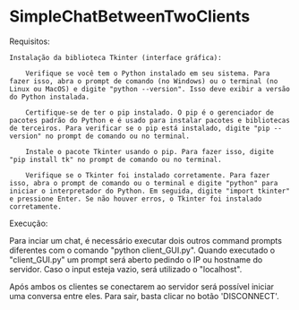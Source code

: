 # SimpleChatBetweenTwoClients
Requisitos:

    Instalação da biblioteca Tkinter (interface gráfica):
    
        Verifique se você tem o Python instalado em seu sistema. Para fazer isso, abra o prompt de comando (no Windows) ou o terminal (no Linux ou MacOS) e digite "python --version". Isso deve exibir a versão do Python instalada.

        Certifique-se de ter o pip instalado. O pip é o gerenciador de pacotes padrão do Python e é usado para instalar pacotes e bibliotecas de terceiros. Para verificar se o pip está instalado, digite "pip --version" no prompt de comando ou no terminal.

        Instale o pacote Tkinter usando o pip. Para fazer isso, digite "pip install tk" no prompt de comando ou no terminal.

        Verifique se o Tkinter foi instalado corretamente. Para fazer isso, abra o prompt de comando ou o terminal e digite "python" para iniciar o interpretador do Python. Em seguida, digite "import tkinter" e pressione Enter. Se não houver erros, o Tkinter foi instalado corretamente.

Execução:

Para inciar um chat, é necessário executar dois outros command prompts diferentes com o comando "python client_GUI.py". Quando executado o "client_GUI.py" um prompt será aberto pedindo o IP ou hostname do servidor. Caso o input esteja vazio, será utilizado o "localhost".

Após ambos os clientes se conectarem ao servidor será possível iniciar uma conversa entre eles. Para sair, basta clicar no botão 'DISCONNECT'.
